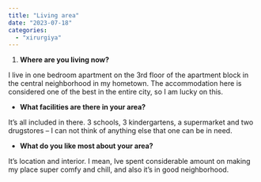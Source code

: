 ```yaml
---
title: "Living area"
date: "2023-07-18"
categories: 
  - "xirurgiya"
---
```


1. **Where are you living now?**

I live in one bedroom apartment on the 3rd floor of the apartment block in the central neighborhood in my hometown. The accommodation here is considered one of the best in the entire city, so I am lucky on this.

- **What facilities are there in your area?**

It’s all included in there. 3 schools, 3 kindergartens, a supermarket and two drugstores – I can not think of anything else that one can be in need.

- **What do you like most about your area?**

It’s location and interior. I mean, Ive spent considerable amount on making my place super comfy and chill, and also it’s in good neighborhood.
